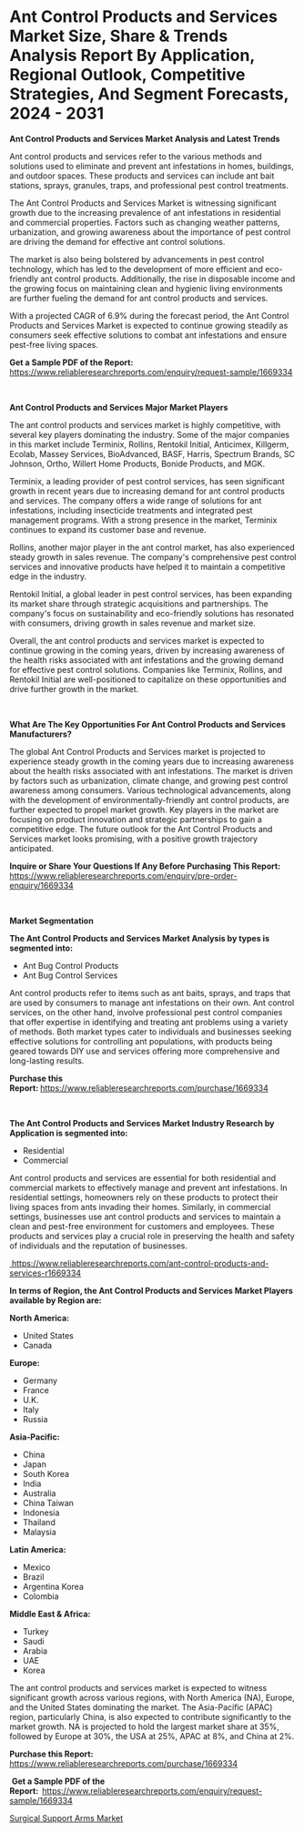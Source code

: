 <p><h1>Ant Control Products and Services Market Size, Share & Trends Analysis Report By Application, Regional Outlook, Competitive Strategies, And Segment Forecasts, 2024 - 2031</h1></p><p><strong>Ant Control Products and Services Market Analysis and Latest Trends</strong></p>
<p><p>Ant control products and services refer to the various methods and solutions used to eliminate and prevent ant infestations in homes, buildings, and outdoor spaces. These products and services can include ant bait stations, sprays, granules, traps, and professional pest control treatments.</p><p>The Ant Control Products and Services Market is witnessing significant growth due to the increasing prevalence of ant infestations in residential and commercial properties. Factors such as changing weather patterns, urbanization, and growing awareness about the importance of pest control are driving the demand for effective ant control solutions.</p><p>The market is also being bolstered by advancements in pest control technology, which has led to the development of more efficient and eco-friendly ant control products. Additionally, the rise in disposable income and the growing focus on maintaining clean and hygienic living environments are further fueling the demand for ant control products and services.</p><p>With a projected CAGR of 6.9% during the forecast period, the Ant Control Products and Services Market is expected to continue growing steadily as consumers seek effective solutions to combat ant infestations and ensure pest-free living spaces.</p></p>
<p><strong>Get a Sample PDF of the Report:&nbsp;</strong> <a href="https://www.reliableresearchreports.com/enquiry/request-sample/1669334">https://www.reliableresearchreports.com/enquiry/request-sample/1669334</a></p>
<p>&nbsp;</p>
<p><strong>Ant Control Products and Services Major Market Players</strong></p>
<p><p>The ant control products and services market is highly competitive, with several key players dominating the industry. Some of the major companies in this market include Terminix, Rollins, Rentokil Initial, Anticimex, Killgerm, Ecolab, Massey Services, BioAdvanced, BASF, Harris, Spectrum Brands, SC Johnson, Ortho, Willert Home Products, Bonide Products, and MGK.</p><p>Terminix, a leading provider of pest control services, has seen significant growth in recent years due to increasing demand for ant control products and services. The company offers a wide range of solutions for ant infestations, including insecticide treatments and integrated pest management programs. With a strong presence in the market, Terminix continues to expand its customer base and revenue.</p><p>Rollins, another major player in the ant control market, has also experienced steady growth in sales revenue. The company's comprehensive pest control services and innovative products have helped it to maintain a competitive edge in the industry.</p><p>Rentokil Initial, a global leader in pest control services, has been expanding its market share through strategic acquisitions and partnerships. The company's focus on sustainability and eco-friendly solutions has resonated with consumers, driving growth in sales revenue and market size.</p><p>Overall, the ant control products and services market is expected to continue growing in the coming years, driven by increasing awareness of the health risks associated with ant infestations and the growing demand for effective pest control solutions. Companies like Terminix, Rollins, and Rentokil Initial are well-positioned to capitalize on these opportunities and drive further growth in the market.</p></p>
<p>&nbsp;</p>
<p><strong>What Are The Key Opportunities For Ant Control Products and Services Manufacturers?</strong></p>
<p><p>The global Ant Control Products and Services market is projected to experience steady growth in the coming years due to increasing awareness about the health risks associated with ant infestations. The market is driven by factors such as urbanization, climate change, and growing pest control awareness among consumers. Various technological advancements, along with the development of environmentally-friendly ant control products, are further expected to propel market growth. Key players in the market are focusing on product innovation and strategic partnerships to gain a competitive edge. The future outlook for the Ant Control Products and Services market looks promising, with a positive growth trajectory anticipated.</p></p>
<p><strong>Inquire or Share Your Questions If Any Before Purchasing This Report:</strong> <a href="https://www.reliableresearchreports.com/enquiry/pre-order-enquiry/1669334">https://www.reliableresearchreports.com/enquiry/pre-order-enquiry/1669334</a></p>
<p>&nbsp;</p>
<p><strong>Market Segmentation</strong></p>
<p><strong>The Ant Control Products and Services Market Analysis by types is segmented into:</strong></p>
<p><ul><li>Ant Bug Control Products</li><li>Ant Bug Control Services</li></ul></p>
<p><p>Ant control products refer to items such as ant baits, sprays, and traps that are used by consumers to manage ant infestations on their own. Ant control services, on the other hand, involve professional pest control companies that offer expertise in identifying and treating ant problems using a variety of methods. Both market types cater to individuals and businesses seeking effective solutions for controlling ant populations, with products being geared towards DIY use and services offering more comprehensive and long-lasting results.</p></p>
<p><strong>Purchase this Report:&nbsp;</strong><a href="https://www.reliableresearchreports.com/purchase/1669334">https://www.reliableresearchreports.com/purchase/1669334</a></p>
<p>&nbsp;</p>
<p><strong>The Ant Control Products and Services Market Industry Research by Application is segmented into:</strong></p>
<p><ul><li>Residential</li><li>Commercial</li></ul></p>
<p><p>Ant control products and services are essential for both residential and commercial markets to effectively manage and prevent ant infestations. In residential settings, homeowners rely on these products to protect their living spaces from ants invading their homes. Similarly, in commercial settings, businesses use ant control products and services to maintain a clean and pest-free environment for customers and employees. These products and services play a crucial role in preserving the health and safety of individuals and the reputation of businesses.</p></p>
<p><a href="https://www.reliableresearchreports.com/ant-control-products-and-services-r1669334">&nbsp;https://www.reliableresearchreports.com/ant-control-products-and-services-r1669334</a></p>
<p><strong>In terms of Region, the Ant Control Products and Services Market Players available by Region are:</strong></p>
<p>
    <p> <strong> North America: </strong>
        <ul>
            <li>United States</li>
            <li>Canada</li>
        </ul>
        </p> 
    <p> <strong> Europe: </strong>
        <ul>
            <li>Germany</li>
            <li>France</li>
            <li>U.K.</li>
            <li>Italy</li>
            <li>Russia</li>
        </ul>
        </p> 
    <p> <strong> Asia-Pacific: </strong>
        <ul>
            <li>China</li>
            <li>Japan</li>
            <li>South Korea</li>
            <li>India</li>
            <li>Australia</li>
            <li>China Taiwan</li>
            <li>Indonesia</li>
            <li>Thailand</li>
            <li>Malaysia</li>
        </ul>
        </p> 
    <p> <strong> Latin America: </strong>
        <ul>
            <li>Mexico</li>
            <li>Brazil</li>
            <li>Argentina Korea</li>
            <li>Colombia</li>
        </ul>
        </p> 
    <p> <strong> Middle East & Africa: </strong>
        <ul>
            <li>Turkey</li>
            <li>Saudi</li>
            <li>Arabia</li>
            <li>UAE</li>
            <li>Korea</li>
        </ul>
    </p>
    </p>
<p><p>The ant control products and services market is expected to witness significant growth across various regions, with North America (NA), Europe, and the United States dominating the market. The Asia-Pacific (APAC) region, particularly China, is also expected to contribute significantly to the market growth. NA is projected to hold the largest market share at 35%, followed by Europe at 30%, the USA at 25%, APAC at 8%, and China at 2%.</p></p>
<p><strong>Purchase this Report: </strong><a href="https://www.reliableresearchreports.com/purchase/1669334">https://www.reliableresearchreports.com/purchase/1669334</a></p>
<p>&nbsp;<strong>Get a Sample PDF of the Report:&nbsp;&nbsp;</strong><a href="https://www.reliableresearchreports.com/enquiry/request-sample/1669334">https://www.reliableresearchreports.com/enquiry/request-sample/1669334</a></p>
<p><strong></strong></p>
<p><p><a href="https://github.com/brendafegmorris532/Market-Research-Report-List-1/blob/main/surgical-support-arms-market.md">Surgical Support Arms Market</a></p></p>